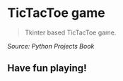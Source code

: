 # TicTacToe game 
>Tkinter based TicTacToe game.  

*Source: Python Projects Book*  
## Have fun playing!
